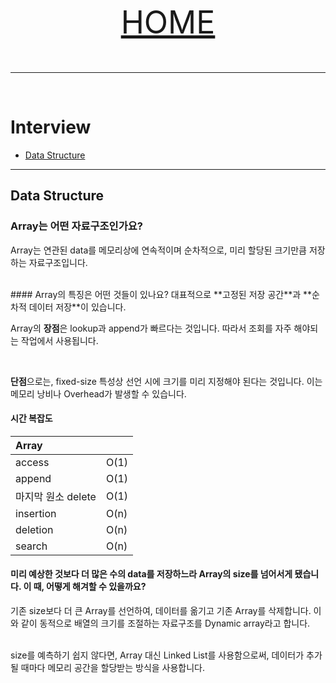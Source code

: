 <p align="center" style="font-size:50px">
    <a href="https://github.com/lsw6684/ComputerScience">HOME</a>
</p>

***

<br />

# Interview
- [Data Structure](#data-structure)

---
## Data Structure
### Array는 어떤 자료구조인가요?
Array는 연관된 data를 메모리상에 연속적이며 순차적으로, 미리 할당된 크기만큼 저장하는 자료구조입니다.

<br />
#### Array의 특징은 어떤 것들이 있나요?
대표적으로 **고정된 저장 공간**과 **순차적 데이터 저장**이 있습니다. 

<br />

Array의 **장점**은 lookup과 append가 빠르다는 것입니다. 따라서 조회를 자주 해야되는 작업에서 사용됩니다.

<br />

**단점**으로는, fixed-size 특성상 선언 시에 크기를 미리 지정해야 된다는 것입니다. 이는 메모리 낭비나 Overhead가 발생할 수 있습니다.

#### 시간 복잡도

|Array||
|:---|:---|
|access|O(1)|
|append|O(1)|
|마지막 원소 delete|O(1)|
|insertion|O(n)|
|deletion|O(n)|
|search|O(n)|

#### 미리 예상한 것보다 더 많은 수의 data를 저장하느라 Array의 size를 넘어서게 됐습니다. 이 때, 어떻게 해겨할 수 있을까요?
기존 size보다 더 큰 Array를 선언하여, 데이터를 옮기고 기존 Array를 삭제합니다. 이와 같이 동적으로 배열의 크기를 조절하는 자료구조를 Dynamic array라고 합니다. 

<br />
size를 예측하기 쉽지 않다면, Array 대신 Linked List를 사용함으로써, 데이터가 추가될 때마다 메모리 공간을 할당받는 방식을 사용합니다.



